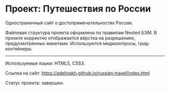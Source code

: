 # Проект: Путешествия по России

 Одностраничный сайт о достопримечательностях России. 

 Файловая структура проекта оформлена по правилам Nested БЭМ. В проекте корректно отображается вёрстка на разрешениях, предусмотренных макетами. Используются медиазопросы, грид-контейнеры.
 
---
Используемые языки: HTML5, CSS3.

Ссылка на сайт:
https://adelinakh.github.io/russian-travel/index.html

Статус проекта: завершен.
